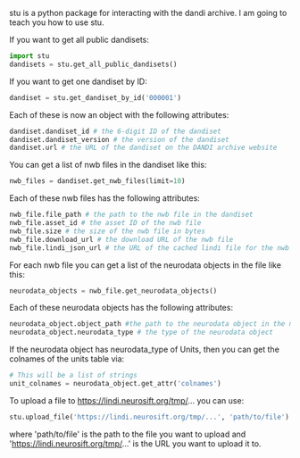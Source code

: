 stu is a python package for interacting with the dandi archive. I am going to teach you how to use stu.

If you want to get all public dandisets:

```python
import stu
dandisets = stu.get_all_public_dandisets()
```

If you want to get one dandiset by ID:

```python
dandiset = stu.get_dandiset_by_id('000001')
```

Each of these is now an object with the following attributes:

```python
dandiset.dandiset_id # the 6-digit ID of the dandiset
dandiset.dandiset_version # the version of the dandiset
dandiset.url # the URL of the dandiset on the DANDI archive website
```

You can get a list of nwb files in the dandiset like this:

```python
nwb_files = dandiset.get_nwb_files(limit=10)
```

Each of these nwb files has the following attributes:

```python
nwb_file.file_path # the path to the nwb file in the dandiset
nwb_file.asset_id # the asset ID of the nwb file
nwb_file.size # the size of the nwb file in bytes
nwb_file.download_url # the download URL of the nwb file
nwb_file.lindi_json_url # the URL of the cached lindi file for the nwb file for efficient access
```

For each nwb file you can get a list of the neurodata objects in the file like this:

```python
neurodata_objects = nwb_file.get_neurodata_objects()
```

Each of these neurodata objects has the following attributes:

```python
neurodata_object.object_path #the path to the neurodata object in the nwb file
neurodata_object.neurodata_type # the type of the neurodata object
```

If the neurodata object has neurodata_type of Units, then you can get the colnames of the units table via:

```python
# This will be a list of strings
unit_colnames = neurodata_object.get_attr('colnames')
```

To upload a file to https://lindi.neurosift.org/tmp/... you can use:

```python
stu.upload_file('https://lindi.neurosift.org/tmp/...', 'path/to/file')
```

where 'path/to/file' is the path to the file you want to upload and 'https://lindi.neurosift.org/tmp/...' is the URL you want to upload it to.
